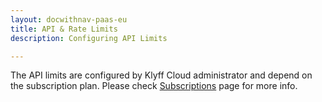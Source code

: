 ```yaml
---
layout: docwithnav-paas-eu
title: API & Rate Limits
description: Configuring API Limits

---
```


The API limits are configured by Klyff Cloud administrator and depend on the subscription plan. 
Please check [Subscriptions](/docs/paas/eu/subscription/) page for more info. 